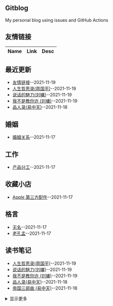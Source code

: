 ## Gitblog
My personal blog using issues and GitHub Actions
## 友情链接
| Name | Link | Desc | 
 | ---- | ---- | ---- |
## 最近更新
- [友情链接](https://github.com/Luckyyyyyyy/phh-blog/issues/42)--2021-11-19
- [人生哲思录(周国平)](https://github.com/Luckyyyyyyy/phh-blog/issues/41)--2021-11-19
- [说话的魅力(刘墉)](https://github.com/Luckyyyyyyy/phh-blog/issues/40)--2021-11-19
- [我不是教你诈 (刘墉)](https://github.com/Luckyyyyyyy/phh-blog/issues/39)--2021-11-19
- [品人录(易中天)](https://github.com/Luckyyyyyyy/phh-blog/issues/38)--2021-11-18
## 婚姻
- [婚姻关系](https://github.com/Luckyyyyyyy/phh-blog/issues/9)--2021-11-17
## 工作
- [产品分工](https://github.com/Luckyyyyyyy/phh-blog/issues/13)--2021-11-17
## 收藏小店
- [Apple 第三方配件](https://github.com/Luckyyyyyyy/phh-blog/issues/6)--2021-11-17
## 格言
- [无名](https://github.com/Luckyyyyyyy/phh-blog/issues/8)--2021-11-17
- [老孔孟](https://github.com/Luckyyyyyyy/phh-blog/issues/7)--2021-11-17
## 读书笔记
- [人生哲思录(周国平)](https://github.com/Luckyyyyyyy/phh-blog/issues/41)--2021-11-19
- [说话的魅力(刘墉)](https://github.com/Luckyyyyyyy/phh-blog/issues/40)--2021-11-19
- [我不是教你诈 (刘墉)](https://github.com/Luckyyyyyyy/phh-blog/issues/39)--2021-11-19
- [品人录(易中天)](https://github.com/Luckyyyyyyy/phh-blog/issues/38)--2021-11-18
- [帝国三部曲 (易中天)](https://github.com/Luckyyyyyyy/phh-blog/issues/37)--2021-11-18
<details><summary>显示更多</summary>

- [江湖 (郭德纲)](https://github.com/Luckyyyyyyy/phh-blog/issues/36)--2021-11-18
- [把自己当回事儿(杨天真)](https://github.com/Luckyyyyyyy/phh-blog/issues/35)--2021-11-18
- [别想太多啦([日]名取芳彦)](https://github.com/Luckyyyyyyy/phh-blog/issues/34)--2021-11-18
- [弃猫 当我谈起父亲时(村上春树)](https://github.com/Luckyyyyyyy/phh-blog/issues/33)--2021-11-18
- [中国人史纲(柏杨)](https://github.com/Luckyyyyyyy/phh-blog/issues/32)--2021-11-18
- [幸福之路 (罗素)](https://github.com/Luckyyyyyyy/phh-blog/issues/30)--2021-11-17
- [七年就是一辈子 (李笑来)](https://github.com/Luckyyyyyyy/phh-blog/issues/29)--2021-11-17
- [草莓人生(荻原浩)](https://github.com/Luckyyyyyyy/phh-blog/issues/28)--2021-11-17
- [腾讯传1998—2016(吴晓波)](https://github.com/Luckyyyyyyy/phh-blog/issues/27)--2021-11-17
- [硅谷钢铁侠：埃隆·马斯克的冒险人生((美)阿什利·万斯)](https://github.com/Luckyyyyyyy/phh-blog/issues/26)--2021-11-17
- [道德经说什么 (韩鹏杰)](https://github.com/Luckyyyyyyy/phh-blog/issues/25)--2021-11-17
- [圆圈正义(罗翔)](https://github.com/Luckyyyyyyy/phh-blog/issues/24)--2021-11-17
- [华杉讲透《论语》](https://github.com/Luckyyyyyyy/phh-blog/issues/23)--2021-11-17
- [向上生长(九边)](https://github.com/Luckyyyyyyy/phh-blog/issues/22)--2021-11-17
- [少有人走的路1：心智成熟的旅程 (斯科特·派克)](https://github.com/Luckyyyyyyy/phh-blog/issues/21)--2021-11-17
- [中国式的情与爱 (武志红)](https://github.com/Luckyyyyyyy/phh-blog/issues/20)--2021-11-17
- [读就上瘾的中国史(温伯陵)](https://github.com/Luckyyyyyyy/phh-blog/issues/19)--2021-11-17
- [向前一步(谢丽尔·桑德伯格)](https://github.com/Luckyyyyyyy/phh-blog/issues/18)--2021-11-17
- [失控(KK系列) (凯文•凯利)](https://github.com/Luckyyyyyyy/phh-blog/issues/17)--2021-11-17
- [忘记书名1](https://github.com/Luckyyyyyyy/phh-blog/issues/16)--2021-11-17
- [一年顶十年（剽悍一只猫）](https://github.com/Luckyyyyyyy/phh-blog/issues/15)--2021-11-17
- [了凡四训](https://github.com/Luckyyyyyyy/phh-blog/issues/14)--2021-11-17
- [《情绳》-简媜](https://github.com/Luckyyyyyyy/phh-blog/issues/12)--2021-11-17
- [基督山伯爵](https://github.com/Luckyyyyyyy/phh-blog/issues/11)--2021-11-17
- [费曼学习法](https://github.com/Luckyyyyyyy/phh-blog/issues/10)--2021-11-17
- [刘墉. 我不是教你诈](https://github.com/Luckyyyyyyy/phh-blog/issues/5)--2021-11-17
</details>

